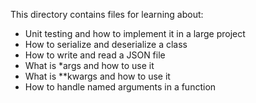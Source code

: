 This directory contains files for learning about:
- Unit testing and how to implement it in a large project
- How to serialize and deserialize a class
- How to write and read a JSON file
- What is *args and how to use it
- What is **kwargs and how to use it
- How to handle named arguments in a function